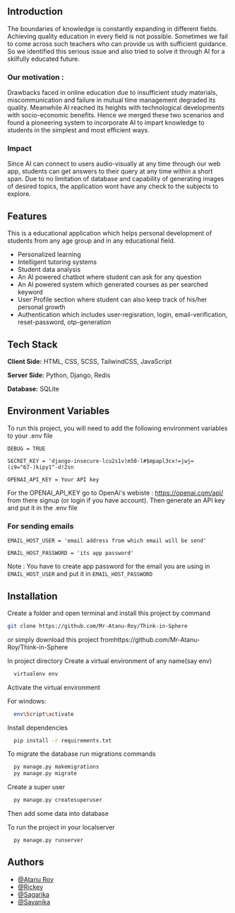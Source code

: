 ## Introduction
The boundaries of knowledge is constantly expanding in different fields. Achieving quality education in every field is not possible. Sometimes we fail to come across such teachers who can provide us with sufficient guidance. So we identified this serious issue and also tried to solve it through AI for a skilfully educated future. 

### Our motivation : 
Drawbacks faced in online education due to insufficient study     materials, miscommunication and failure in mutual time management degraded its quality. Meanwhile AI reached its heights with technological developments with socio-economic benefits. Hence we merged these two scenarios and found a pioneering system to incorporate AI to impart knowledge to students in the simplest and most efficient ways.

### Impact 
Since AI can connect to users audio-visually at any time through our web app, students can get answers to their query at any time within a short span. Due to no limitation of database and capability of generating images of desired topics, the application wont have any check to the subjects to explore.
## Features

This is a educational application which helps personal development of students from any age group and in any educational field.

- Personalized learning
- Intelligent tutoring systems
- Student data analysis
- An AI powered chatbot where student can ask for any question
- An AI powered system which generated courses as per searched keyword
- User Profile section where student can also keep track of his/her personal growth
- Authentication which includes user-regisration, login, email-verification, reset-password, otp-generation
## Tech Stack

**Client Side:** HTML, CSS, SCSS, TailwindCSS, JavaScript

**Server Side:** Python, Django, Redis

**Database:** SQLite
## Environment Variables

To run this project, you will need to add the following environment variables to your .env file

`DEBUG = TRUE`

`SECRET_KEY = 'django-insecure-lcu2s1v)m50-l#$mpapl3cx!=jwj=(i9=^67-)kipy1^-d!2sn`

`OPENAI_API_KEY = Your API key`

For the OPENAI_API_KEY go to OpenAi's webiste : https://openai.com/api/ from there signup (or login if you have account). Then generate an API key and put it in the .env file

### For sending emails
`EMAIL_HOST_USER = 'email address from which email will be send'`

`EMAIL_HOST_PASSWORD = 'its app password' `

Note : You have to create app password for the email you are using in `EMAIL_HOST_USER` and put it in `EMAIL_HOST_PASSWORD`
## Installation

Create a folder and open terminal and install this project by
command 
```bash
git clone https://github.com/Mr-Atanu-Roy/Think-in-Sphere

```
or simply download this project fromhttps://github.com/Mr-Atanu-Roy/Think-in-Sphere

In project directory Create a virtual environment of any name(say env)

```bash
  virtualenv env

```
Activate the virtual environment

For windows:
```bash
  env\Script\activate

```
Install dependencies
```bash
  pip install -r requirements.txt

```
To migrate the database run migrations commands
```bash
  py manage.py makemigrations
  py manage.py migrate

```

Create a super user
```bash
  py manage.py createsuperuser

```
Then add some data into database


To run the project in your localserver
```bash
  py manage.py runserver

```
## Authors

- [@Atanu Roy](https://github.com/Mr-Atanu-Roy)
- [@Rickey](https://github.com/Ricky2054)
- [@Sagarika](https://github.com/Sagarika-02)
- [@Sayanika](https://github.com/Sayanika19)

